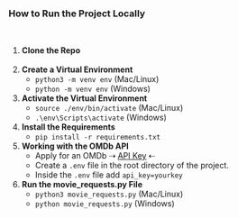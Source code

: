 ### How to Run the Project Locally
<br>
<ol>
  <li><strong>Clone the Repo</li></strong><br>
  <li><strong>Create a Virtual Environment</strong>
    <ul>
      <li><code>python3 -m venv env</code> (Mac/Linux)</li>
      <li><code>python -m venv env</code> (Windows)</li>
    </ul>
  </li>
  <li><strong>Activate the Virtual Environment</strong>
    <ul>
      <li><code>source ./env/bin/activate</code> (Mac/Linux)</li>
      <li><code>.\env\Scripts\activate</code> (Windows)</li>
    </ul>
  </li>
  <li><strong>Install the Requirements</strong>
    <ul>
      <li><code>pip install -r requirements.txt</code></li>
    </ul>
  </li>
  <li><strong>Working with the OMDb API</strong>
    <ul>
      <li>Apply for an OMDb &#8674; <a href="http://www.omdbapi.com/apikey.aspx" target="_blank">API Key</a> &#8672;</li>
      <li>Create a <code>.env</code> file in the root directory of the project.</li>
      <li>Inside the <code>.env</code> file add <code>api_key=yourkey</code></li>
    </ul>
  </li>
  <li><strong>Run the movie_requests.py File</strong>
    <ul>
      <li><code>python3 movie_requests.py</code> (Mac/Linux)</li>
      <li><code>python movie_requests.py</code> (Windows)</li>
    </ul>
  </li>
</ol>